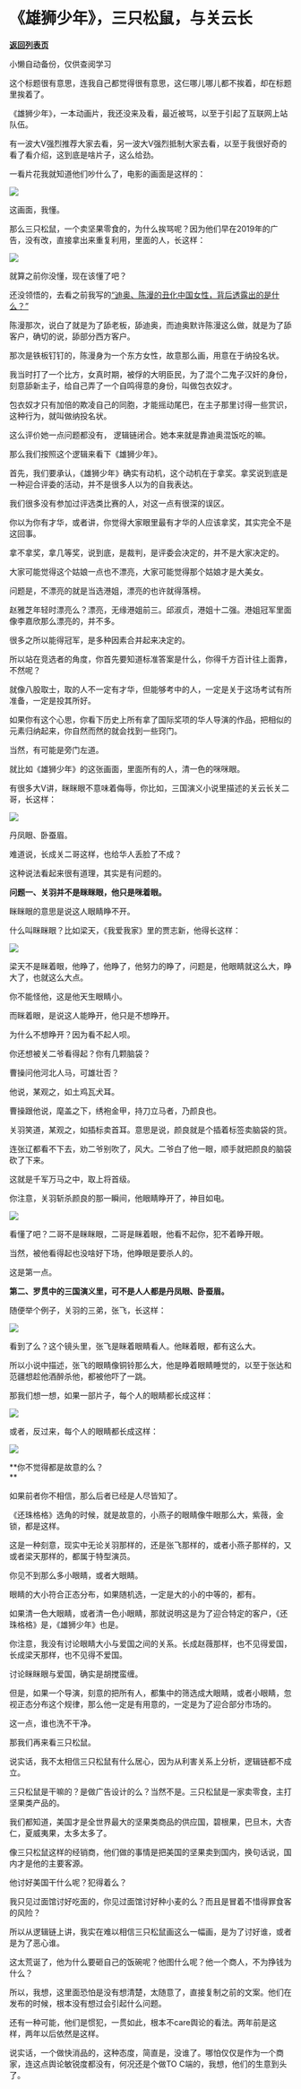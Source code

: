 # 《雄狮少年》，三只松鼠，与关云长

[**返回列表页**](/gzh/记忆承载)

小懒自动备份，仅供查阅学习

这个标题很有意思，连我自己都觉得很有意思，这仨哪儿哪儿都不挨着，却在标题里挨着了。  

  

《雄狮少年》，一本动画片，我还没来及看，最近被骂，以至于引起了互联网上站队伍。  

  

有一波大V强烈推荐大家去看，另一波大V强烈抵制大家去看，以至于我很好奇的看了看介绍，这到底是啥片子，这么给劲。

  

一看片花我就知道他们吵什么了，电影的画面是这样的：  

  

![](https://mmbiz.qpic.cn/mmbiz_jpg/I0eRibQ2pVciaNadPiaYPHyxLZO9Ohib143B1q8iblEwjxYyESdt7LTooeUIWe8uD9gbkSibouoUpFR9s3WJ0ENQW7cA/640?wx_fmt=jpeg)

  

这画面，我懂。

  

那么三只松鼠，一个卖坚果零食的，为什么挨骂呢？因为他们早在2019年的广告，没有改，直接拿出来重复利用，里面的人，长这样：  

  

![](https://mmbiz.qpic.cn/mmbiz_png/kUPJJuHAHUt78L6cl1cRKqSiauMcctkwV3Ok6bb8aooNkYVicu9ZGCax9gY3FrqkbhpXpSI5DMtoU8uc39ibSgvyg/640?wx_fmt=png)

  

就算之前你没懂，现在该懂了吧？

  

还没领悟的，去看之前我写的[“迪奥、陈漫的丑化中国女性，背后透露出的是什么？”](https://mp.weixin.qq.com/s?__biz=MzU0MjYwNDU2Mw==&mid=2247502578&idx=1&sn=e7c208fb6125f8f92e0a5be9821b4781&chksm=fb1aa68ecc6d2f98e8dd81473a2c2a5d3ed76a4dd360839af2fa8edf83a547ef2bfc3e57f7a0&token=278023653&lang=zh_CN&scene=21#wechat_redirect)  

  

陈漫那次，说白了就是为了舔老板，舔迪奥，而迪奥默许陈漫这么做，就是为了舔客户，确切的说，舔部分西方客户。  

  

那次是铁板钉钉的，陈漫身为一个东方女性，故意那么画，用意在于纳投名状。  

  

我当时打了一个比方，女真时期，被俘的大明臣民，为了混个二鬼子汉奸的身份，刻意舔新主子，给自己弄了一个自鸣得意的身份，叫做包衣奴才。

  

包衣奴才只有加倍的欺凌自己的同胞，才能摇动尾巴，在主子那里讨得一些赏识，这种行为，就叫做纳投名状。

  

这么评价她一点问题都没有， 逻辑链闭合。她本来就是靠迪奥混饭吃的嘛。  

  

那么我们按照这个逻辑来看下《雄狮少年》。  

  

首先，我们要承认，《雄狮少年》确实有动机，这个动机在于拿奖。拿奖说到底是一种迎合评委的活动，并不是很多人以为的自我表达。

  

我们很多没有参加过评选类比赛的人，对这一点有很深的误区。  

  

你以为你有才华，或者讲，你觉得大家眼里最有才华的人应该拿奖，其实完全不是这回事。

  

拿不拿奖，拿几等奖，说到底，是裁判，是评委会决定的，并不是大家决定的。  

  

大家可能觉得这个姑娘一点也不漂亮，大家可能觉得那个姑娘才是大美女。  

  

问题是，不漂亮的就是当选港姐，漂亮的也许就得落榜。

  

赵雅芝年轻时漂亮么？漂亮，无缘港姐前三。邱淑贞，港姐十二强。港姐冠军里面像李嘉欣那么漂亮的，并不多。

  

很多之所以能得冠军，是多种因素合并起来决定的。

  

所以站在竞选者的角度，你首先要知道标准答案是什么，你得千方百计往上面靠，不然呢？

  

就像八股取士，取的人不一定有才华，但能够考中的人，一定是关于这场考试有所准备，一定是投其所好。

  

如果你有这个心思，你看下历史上所有拿了国际奖项的华人导演的作品，把相似的元素归纳起来，你自然而然的就会找到一些窍门。  

  

当然，有可能是旁门左道。

  

就比如《雄狮少年》的这张画面，里面所有的人，清一色的咪咪眼。  

  

有很多大V讲，眯眯眼不意味着侮辱，你比如，三国演义小说里描述的关云长关二哥，长这样：

  

![](https://mmbiz.qpic.cn/mmbiz_jpg/aYCQDPqZ8kxPiaxQibiaUpia5ggoM9dxFMqaEiaPicn1bnFOCibUqg6LFicYJFf38cpzonq9MKRk0fBBibjAKqSZicRicChyQ/640?wx_fmt=jpeg)

  

丹凤眼、卧蚕眉。

  

难道说，长成关二哥这样，也给华人丢脸了不成？  

  

这种说法看起来很有道理，其实是有问题的。  

  

 **问题一、关羽并不是眯眯眼，他只是咪着眼。**

  

眯眯眼的意思是说这人眼睛睁不开。

  

什么叫眯眯眼？比如梁天，《我爱我家》里的贾志新，他得长这样：  

  

![](https://mmbiz.qpic.cn/mmbiz_jpg/aYCQDPqZ8kxPiaxQibiaUpia5ggoM9dxFMqaubpC7ODrbrF9pAPicOfWy4mh2A2iaXafAlia5LYMdOY9qhpZ5qialTpZBA/640?wx_fmt=jpeg)

  

梁天不是眯着眼，他睁了，他睁了，他努力的睁了，问题是，他眼睛就这么大，睁大了，也就这么大点。

  

你不能怪他，这是他天生眼睛小。

  

而眯着眼，是说这人能睁开，他只是不想睁开。  

  

为什么不想睁开？因为看不起人呗。

  

你还想被关二爷看得起？你有几颗脑袋？  

  

曹操问他河北人马，可雄壮否？

  

他说，某观之，如土鸡瓦犬耳。

  

曹操跟他说，麾盖之下，绣袍金甲，持刀立马者，乃颜良也。

  

关羽笑道，某观之，如插标卖首耳。意思是说，颜良就是个插着标签卖脑袋的货。

  

连张辽都看不下去，劝二爷别吹了，风大。二爷白了他一眼，顺手就把颜良的脑袋砍了下来。  

  

这就是千军万马之中，取上将首级。  

  

你注意，关羽斩杀颜良的那一瞬间，他眼睛睁开了，神目如电。  

  

![](https://mmbiz.qpic.cn/mmbiz_jpg/VToK8ByghCh3Se6sqSIibzM3lcu6u3msAP8OB2GLUvSTHqF1kia99mPfHhlOrhpPypfQm11T2tbJXe8rBiaQpVvbA/640?wx_fmt=jpeg)

  

看懂了吧？二哥不是眯眯眼，二哥是眯着眼，他看不起你，犯不着睁开眼。

  

当然，被他看得起也没啥好下场，他睁眼是要杀人的。

  

这是第一点。

  

 **第二、罗贯中的三国演义里，可不是人人都是丹凤眼、卧蚕眉。**

  

随便举个例子，关羽的三弟，张飞，长这样：

  

![](https://mmbiz.qpic.cn/mmbiz_png/aYCQDPqZ8kxPiaxQibiaUpia5ggoM9dxFMqadIn7dv1NmxrklsrPRZxXEdJibc2O62DelTsDibgV0Xa8mQqGLWwwoTVQ/640?wx_fmt=png)

  

看到了么？这个镜头里，张飞是眯着眼睛看人。他眯着眼，都有这么大。

  

所以小说中描述，张飞的眼睛像铜铃那么大，他是睁着眼睛睡觉的，以至于张达和范疆想趁他酒醉杀他，都被他吓了一跳。

  

那我们想一想，如果一部片子，每个人的眼睛都长成这样：  

  

![](https://mmbiz.qpic.cn/mmbiz_jpg/I0eRibQ2pVciaNadPiaYPHyxLZO9Ohib143B1q8iblEwjxYyESdt7LTooeUIWe8uD9gbkSibouoUpFR9s3WJ0ENQW7cA/640?wx_fmt=jpeg)

  

或者，反过来，每个人的眼睛都长成这样：

  

![](https://mmbiz.qpic.cn/mmbiz_png/aYCQDPqZ8kxPiaxQibiaUpia5ggoM9dxFMqaguB4ib03nOf0J4gBc3KxXcAMzynHFtKrzmSsVDaxiasM8p7QYbPCtMGg/640?wx_fmt=png)

  

 **你不觉得都是故意的么？  
**

  

如果前者你不相信，那么后者已经是人尽皆知了。

  

《还珠格格》选角的时候，就是故意的，小燕子的眼睛像牛眼那么大，紫薇，金锁，都是这样。  

  

这是一种刻意，现实中无论关羽那样的，还是张飞那样的，或者小燕子那样的，又或者梁天那样的，都属于特型演员。  

  

你见不到那么多小眼睛，或者大眼睛。

  

眼睛的大小符合正态分布，如果随机选，一定是大的小的中等的，都有。  

  

如果清一色大眼睛，或者清一色小眼睛，那就说明这是为了迎合特定的客户，《还珠格格》是，《雄狮少年》也是。

  

你注意，我没有讨论眼睛大小与爱国之间的关系。长成赵薇那样，也不见得爱国，长成梁天那样，也不见得不爱国。

  

讨论眯眯眼与爱国，确实是胡搅蛮缠。  

  

但是，如果一个导演，刻意的把所有人，都集中的筛选成大眼睛，或者小眼睛，忽视正态分布这个规律，那么他一定是有用意的，一定是为了迎合部分市场的。  

  

这一点，谁也洗不干净。  

  

那我们再来看三只松鼠。  

  

说实话，我不太相信三只松鼠有什么居心，因为从利害关系上分析，逻辑链都不成立。  

  

三只松鼠是干嘛的？是做广告设计的么？当然不是。三只松鼠是一家卖零食，主打坚果类产品的。

  

我们都知道，美国才是全世界最大的坚果类商品的供应国，碧根果，巴旦木，大杏仁，夏威夷果，太多太多了。  

  

像三只松鼠这样的经销商，他们做的事情是把美国的坚果卖到国内，换句话说，国内才是他的主要客源。

  

他讨好美国干什么呢？犯得着么？

  

我只见过面馆讨好吃面的，你见过面馆讨好种小麦的么？而且是冒着不惜得罪食客的风险？

  

所以从逻辑链上讲，我实在难以相信三只松鼠画这么一幅画，是为了讨好谁，或者是为了恶心谁。  

  

这太荒诞了，他为什么要砸自己的饭碗呢？他图什么呢？他一个商人，不为挣钱为什么？

  

所以，我想，这里面恐怕是没有想清楚，太随意了，直接复制之前的文案。他们在发布的时候，根本没有想过会引起什么问题。

  

还有一种可能，他们是惯犯，一贯如此，根本不care舆论的看法。两年前是这样，两年以后依然是这样。

  

说实话，一个做快消品的，这种态度，简直是，没谁了。哪怕仅仅是作为一个商家，连这点舆论敏锐度都没有，何况还是个做TO C端的，我想，他们的生意到头了。

